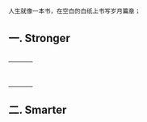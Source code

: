 # 

```
人生就像一本书，在空白的白纸上书写岁月篇章；
```

## 一. Stronger

```

```

|  |  |  |
| :--- | :--- | :--- |
|  |  |  |
|  |  |  |
|  |  |  |
|  |  |  |
|  |  |  |
|  |  |  |
|  |  |  |
|  |  |  |

## 二. Smarter



